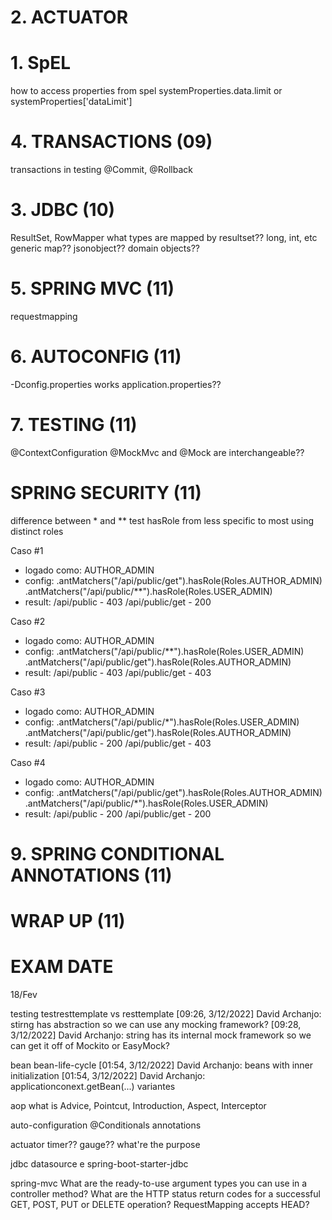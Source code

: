 # 2. ACTUATOR

# 1. SpEL
how to access properties from spel
systemProperties.data.limit 
or
systemProperties['dataLimit']

# 4. TRANSACTIONS (09)
transactions in testing
@Commit, @Rollback

# 3. JDBC (10)
ResultSet, RowMapper
what types are mapped by resultset??
long, int, etc
generic map??
jsonobject??
domain objects??

# 5. SPRING MVC (11)
requestmapping

# 6. AUTOCONFIG (11)
-Dconfig.properties works application.properties??

# 7. TESTING (11)
@ContextConfiguration
@MockMvc and @Mock are interchangeable??

# SPRING SECURITY (11)
difference between * and **
test hasRole from less specific to most using distinct roles

Caso #1
- logado como: 
	AUTHOR_ADMIN
- config:
	.antMatchers("/api/public/get").hasRole(Roles.AUTHOR_ADMIN)
	.antMatchers("/api/public/**").hasRole(Roles.USER_ADMIN)
- result:
	/api/public     - 403
	/api/public/get - 200

Caso #2
- logado como: 
	AUTHOR_ADMIN
- config:
	.antMatchers("/api/public/**").hasRole(Roles.USER_ADMIN)
	.antMatchers("/api/public/get").hasRole(Roles.AUTHOR_ADMIN)
- result:
	/api/public     - 403
	/api/public/get - 403

Caso #3
- logado como: 
	AUTHOR_ADMIN
- config:
	.antMatchers("/api/public/*").hasRole(Roles.USER_ADMIN)
	.antMatchers("/api/public/get").hasRole(Roles.AUTHOR_ADMIN)	
- result:
	/api/public     - 200
	/api/public/get - 403

Caso #4
- logado como: 
	AUTHOR_ADMIN
- config:
	.antMatchers("/api/public/get").hasRole(Roles.AUTHOR_ADMIN)
	.antMatchers("/api/public/*").hasRole(Roles.USER_ADMIN)
- result:
	/api/public     - 200
	/api/public/get - 200

# 9. SPRING CONDITIONAL ANNOTATIONS (11)

# WRAP UP (11)

# EXAM DATE
18/Fev



testing
testresttemplate vs resttemplate
[09:26, 3/12/2022] David Archanjo: stirng has abstraction so we can use any mocking framework?
[09:28, 3/12/2022] David Archanjo: string has its internal mock framework so we can get it off of Mockito or EasyMock?

bean
bean-life-cycle
[01:54, 3/12/2022] David Archanjo: beans with inner initialization
[01:54, 3/12/2022] David Archanjo: applicationconext.getBean(...) variantes

aop
what is Advice, Pointcut, Introduction, Aspect, Interceptor

auto-configuration
@Conditionals annotations

actuator
timer?? gauge?? what're the purpose

jdbc
datasource e spring-boot-starter-jdbc

spring-mvc
What are the ready-to-use argument types you can use in a controller method?
What are the HTTP status return codes for a successful GET, POST, PUT or DELETE operation?
RequestMapping accepts HEAD?